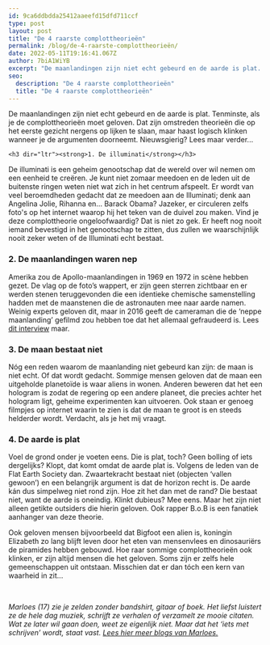 ```yaml
---
id: 9ca6ddbdda25412aaeefd15dfd711ccf
type: post
layout: post
title: "De 4 raarste complottheorieën"
permalink: /blog/de-4-raarste-complottheorieën/
date: 2022-05-11T19:16:41.067Z
author: 7biA1WiYB
excerpt: "De maanlandingen zijn niet echt gebeurd en de aarde is plat. Tenminste, als je de complottheorieën moet geloven. Dat zijn omstreden theorieën die op het eerste gezicht nergens op lijken te slaan, maar haast logisch klinken wanneer je de argumenten doorneemt. Nieuwsgierig? Lees maar verder...  "
seo:
  description: "De 4 raarste complottheorieën"
  title: "De 4 raarste complottheorieën"
---
```

De maanlandingen zijn niet echt gebeurd en de aarde is plat. Tenminste, als je de complottheorieën moet geloven. Dat zijn omstreden theorieën die op het eerste gezicht nergens op lijken te slaan, maar haast logisch klinken wanneer je de argumenten doorneemt. Nieuwsgierig? Lees maar verder...  

    <h3 dir="ltr"><strong>1. De illuminati</strong></h3>
<p dir="ltr">De illuminati is een geheim genootschap dat de wereld over wil nemen om een eenheid te creëren. Je kunt niet zomaar meedoen en de leden uit de buitenste ringen weten niet wat zich in het centrum afspeelt. Er wordt van veel beroemdheden gedacht dat ze meedoen aan de Illuminati; denk aan Angelina Jolie, Rihanna en… Barack Obama? Jazeker, er circuleren zelfs foto's op het internet waarop hij het teken van de duivel zou maken. Vind je deze complottheorie ongeloofwaardig? Dat is niet zo gek. Er heeft nog nooit iemand bevestigd in het genootschap te zitten, dus zullen we waarschijnlijk nooit zeker weten of de Illuminati echt bestaat.</p>
<h3 dir="ltr" id="docs-internal-guid-f06dd25f-83fb-c986-8535-55aaa8f0b83c">2. De maanlandingen waren nep</h3>
<p dir="ltr">Amerika zou de Apollo-maanlandingen in 1969 en 1972 in scène hebben gezet. De vlag op de foto’s wappert, er zijn geen sterren zichtbaar en er werden stenen teruggevonden die een identieke chemische samenstelling hadden met de maanstenen die de astronauten mee naar aarde namen. Weinig experts geloven dit, maar in 2016 geeft de cameraman die de ‘neppe maanlanding’ gefilmd zou hebben toe dat het allemaal gefraudeerd is. Lees <a href="http://www.ozy.com/true-story/how-i-faked-the-apollo-moon-landing/68714">dit interview</a> maar.</p>
<h3 dir="ltr" id="docs-internal-guid-f06dd25f-83fc-1a95-0d44-fb8bc06631f4">3. De maan bestaat niet</h3>
<p dir="ltr">Nóg een reden waarom de maanlanding niet gebeurd kan zijn: de maan is niet echt. Of dat wordt gedacht. Sommige mensen geloven dat de maan een uitgeholde planetoïde is waar aliens in wonen. Anderen beweren dat het een hologram is zodat de regering op een andere planeet, die precies achter het hologram ligt, geheime experimenten kan uitvoeren. Ook staan er genoeg filmpjes op internet waarin te zien is dat de maan te groot is en steeds helderder wordt. Verdacht, als je het mij vraagt.</p>
<h3 dir="ltr" id="docs-internal-guid-f06dd25f-83fc-50f0-681b-80f7440e6026">4. De aarde is plat</h3>
<p dir="ltr">Voel de grond onder je voeten eens. Die is plat, toch? Geen bolling of iets dergelijks? Klopt, dat komt omdat de aarde plat is. Volgens de leden van de Flat Earth Society dan. Zwaartekracht bestaat niet (objecten ‘vallen gewoon’) en een belangrijk argument is dat de horizon recht is. De aarde kán dus simpelweg niet rond zijn. Hoe zit het dan met de rand? Die bestaat niet, want de aarde is oneindig. Klinkt dubieus? Mee eens. Maar het zijn niet alleen getikte outsiders die hierin geloven. Ook rapper B.o.B is een fanatiek aanhanger van deze theorie.</p>
<p dir="ltr">Ook geloven mensen bijvoorbeeld dat Bigfoot een alien is, koningin Elizabeth zo lang blijft leven door het eten van mensenvlees en dinosauriërs de piramides hebben gebouwd. Hoe raar sommige complottheorieën ook klinken, er zijn altijd mensen die het geloven. Soms zijn er zelfs hele gemeenschappen uit ontstaan. Misschien dat er dan tóch een kern van waarheid in zit...</p>
<p dir="ltr"> </p>
<p dir="ltr"><em>Marloes (17) zie je zelden zonder bandshirt, gitaar of boek. Het liefst luistert ze de hele dag muziek, schrijft ze verhalen of verzamelt ze mooie citaten. Wat ze later wil gaan doen, weet ze eigenlijk niet. Maar dat het ‘iets met schrijven’ wordt, staat vast. </em><em><a href="https://7dagen.netlify.app/users/marloes-ijlst">Lees hier meer blogs van Marloes.</a></em></p>  
